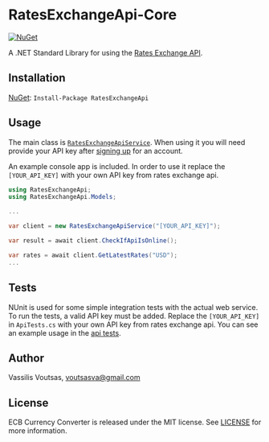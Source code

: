# RatesExchangeApi-Core

[![NuGet](https://img.shields.io/badge/nuget-1.0.0-blue.svg)](https://www.nuget.org/packages/RatesExchangeApi)

A .NET Standard Library for using the [Rates Exchange API](https://www.ratesexchange.eu/).

## Installation

[NuGet](https://www.nuget.org/packages/RatesExchangeApi/): `Install-Package RatesExchangeApi`

## Usage

The main class is [`RatesExchangeApiService`](https://github.com/voutsasva/RatesExchangeApi-Core/blob/master/RatesExchangeApi/RatesExchangeApiService.cs). When using it you will need provide your API key after [signing up](https://www.ratesexchange.eu/Account/Register) for an account.

An example console app is included. In order to use it replace the `[YOUR_API_KEY]` with your own API key from rates exchange api.

```c#
using RatesExchangeApi;
using RatesExchangeApi.Models;

...

var client = new RatesExchangeApiService("[YOUR_API_KEY]");

var result = await client.CheckIfApiIsOnline();

var rates = await client.GetLatestRates("USD");
...
```

## Tests

NUnit is used for some simple integration tests with the actual web service. To run the tests, a valid API key must be added. Replace the `[YOUR_API_KEY]` in `ApiTests.cs` with your own API key from rates exchange api.
You can see an example usage in the [api tests](https://github.com/voutsasva/RatesExchangeApi-Core/blob/master/RatesExchangeApi.Tests/ApiTests.cs).

## Author
Vassilis Voutsas, voutsasva@gmail.com

## License
ECB Currency Converter is released under the MIT license. See [LICENSE](https://github.com/voutsasva/RatesExchangeApi-Core/blob/master/LICENSE) for more information.
